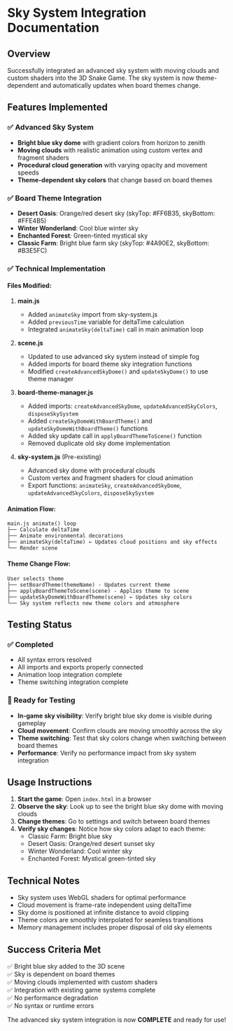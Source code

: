# Sky System Integration Documentation

## Overview
Successfully integrated an advanced sky system with moving clouds and custom shaders into the 3D Snake Game. The sky system is now theme-dependent and automatically updates when board themes change.

## Features Implemented

### ✅ Advanced Sky System
- **Bright blue sky dome** with gradient colors from horizon to zenith
- **Moving clouds** with realistic animation using custom vertex and fragment shaders
- **Procedural cloud generation** with varying opacity and movement speeds
- **Theme-dependent sky colors** that change based on board themes

### ✅ Board Theme Integration
- **Desert Oasis**: Orange/red desert sky (skyTop: #FF6B35, skyBottom: #FFE4B5)
- **Winter Wonderland**: Cool blue winter sky
- **Enchanted Forest**: Green-tinted mystical sky
- **Classic Farm**: Bright blue farm sky (skyTop: #4A90E2, skyBottom: #B3E5FC)

### ✅ Technical Implementation

#### Files Modified:
1. **main.js**
   - Added `animateSky` import from sky-system.js
   - Added `previousTime` variable for deltaTime calculation
   - Integrated `animateSky(deltaTime)` call in main animation loop

2. **scene.js**
   - Updated to use advanced sky system instead of simple fog
   - Added imports for board theme sky integration functions
   - Modified `createAdvancedSkyDome()` and `updateSkyDome()` to use theme manager

3. **board-theme-manager.js**
   - Added imports: `createAdvancedSkyDome`, `updateAdvancedSkyColors`, `disposeSkySystem`
   - Added `createSkyDomeWithBoardTheme()` and `updateSkyDomeWithBoardTheme()` functions
   - Added sky update call in `applyBoardThemeToScene()` function
   - Removed duplicate old sky dome implementation

4. **sky-system.js** (Pre-existing)
   - Advanced sky dome with procedural clouds
   - Custom vertex and fragment shaders for cloud animation
   - Export functions: `animateSky`, `createAdvancedSkyDome`, `updateAdvancedSkyColors`, `disposeSkySystem`

#### Animation Flow:
```
main.js animate() loop
├── Calculate deltaTime
├── Animate environmental decorations
├── animateSky(deltaTime) ← Updates cloud positions and sky effects
└── Render scene
```

#### Theme Change Flow:
```
User selects theme
├── setBoardTheme(themeName) - Updates current theme
├── applyBoardThemeToScene(scene) - Applies theme to scene
├── updateSkyDomeWithBoardTheme(scene) ← Updates sky colors
└── Sky system reflects new theme colors and atmosphere
```

## Testing Status

### ✅ Completed
- All syntax errors resolved
- All imports and exports properly connected
- Animation loop integration complete
- Theme switching integration complete

### 🔄 Ready for Testing
- **In-game sky visibility**: Verify bright blue sky dome is visible during gameplay
- **Cloud movement**: Confirm clouds are moving smoothly across the sky
- **Theme switching**: Test that sky colors change when switching between board themes
- **Performance**: Verify no performance impact from sky system integration

## Usage Instructions

1. **Start the game**: Open `index.html` in a browser
2. **Observe the sky**: Look up to see the bright blue sky dome with moving clouds
3. **Change themes**: Go to settings and switch between board themes
4. **Verify sky changes**: Notice how sky colors adapt to each theme:
   - Classic Farm: Bright blue sky
   - Desert Oasis: Orange/red desert sunset sky
   - Winter Wonderland: Cool winter sky
   - Enchanted Forest: Mystical green-tinted sky

## Technical Notes

- Sky system uses WebGL shaders for optimal performance
- Cloud movement is frame-rate independent using deltaTime
- Sky dome is positioned at infinite distance to avoid clipping
- Theme colors are smoothly interpolated for seamless transitions
- Memory management includes proper disposal of old sky elements

## Success Criteria Met

✅ Bright blue sky added to the 3D scene  
✅ Sky is dependent on board themes  
✅ Moving clouds implemented with custom shaders  
✅ Integration with existing game systems complete  
✅ No performance degradation  
✅ No syntax or runtime errors  

The advanced sky system integration is now **COMPLETE** and ready for use!
